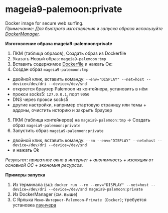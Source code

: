 # mageia9-palemoon:private
Docker image for secure web surfing.  
*Примечание: Для быстрого изготовления и запуска образа используйте [DockerManager](https://github.com/AKotov-dev/docker-manager).*


**Изготовление образа mageia9-palemoon:private**
1. ПКМ (таблица образов), Создать образ из Dockerfile
2. Указать Новый образ: `mageia9-palemoon:tmp`
3. Вставить содержимое [Dockerfile](https://github.com/AKotov-dev/mageia9-palemoon-private/blob/main/Dockerfile) и нажать Ок:
4. Создан образ `mageia9-palemoon:tmp`
+ двойной клик, вставить команду: `--env="DISPLAY" --net=host --device=/dev/dri --device=/dev/snd`
+ откроется браузер Palemoon из контейнера, установить в нём
+ прокси socks5: `127.0.0.1`, порт `9050`
+ DNS через прокси socks5
+ другие настройки, например стартовую страницу или темы + аддоны, очистить историю и закрыть браузер
5. ПКМ (таблица контейнеров) на `mageia9-palemoon:tmp` -> Создать образ `mageia9-palemoon:private`
6. Запустить образ `mageia9-palemoon:private`
+ двойной клик, вставить команду: `--rm --env="DISPLAY" --net=host --device=/dev/dri --device=/dev/snd`
+ и нажать Ok

*Результат: приватное окно в интернет + анонимность + изоляция от основной ОС + экономия ресурсов.*

**Примеры запуска**
1. Из терминала (su): `docker run --rm --env="DISPLAY" --net=host --device=/dev/dri --device=/dev/snd mageia9-palemoon:private`
2. Из DockerManager (см. выше)
3. С Ярлыка `Меню-Интернет-Palemoon-Private (Docker)`; требуется установка [лаунчера](https://github.com/AKotov-dev/mageia9-palemoon-private/tree/main/palemoon-private-launcher)
